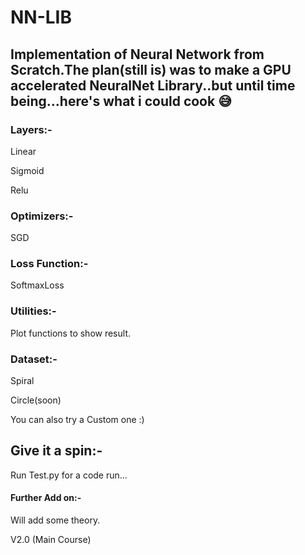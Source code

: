 # NN-LIB

## Implementation of Neural Network from Scratch.The plan(still is) was to make a GPU accelerated NeuralNet Library..but until time being...here's what i could cook :sweat_smile:

### Layers:-
Linear

Sigmoid

Relu

### Optimizers:-
SGD

### Loss Function:-
SoftmaxLoss


### Utilities:-
Plot functions to show result.

### Dataset:-
Spiral

Circle(soon)

You can also try a Custom one :)

## Give it a spin:-
Run Test.py for a code run...

#### Further Add on:-
Will add some theory.

V2.0 (Main Course)
